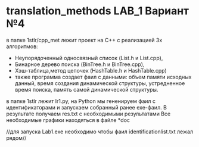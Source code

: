 # translation_methods LAB_1 Вариант №4
в папке 1stlr/cpp_met лежит проект на С++ с реализацией 3х алгоритмов: 
- Неупорядоченный односвязный список (List.h и List.cpp),
- Бинарное дерево поиска (BinTree.h и BinTree.cpp), 
- Хэш-таблица,метод цепочек (HashTable.h и HashTable.cpp)
- также программа создает фаил c данными: объем памяти исходных данный, время создания динамической структуры, устредненное время поиска, память самой динамической структуры.

в папке  1stlr лежит lr1.py, на Python мы гененируем фаил с идентификаторами и запускаем собранный ранее exe-фаил. 
В результате получаем res.txt с необходимыми результатами
Все необходимые графики находяться в файле *doc

//для запуска Lab1.exe необходимо чтобы фаил identificationlist.txt лежал рядом//
